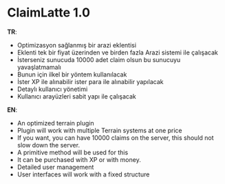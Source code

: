 # ClaimLatte 1.0

**TR**:
- Optimizasyon sağlanmış bir arazi eklentisi
- Eklenti tek bir fiyat üzerinden ve birden fazla Arazi sistemi ile çalışacak
- İsterseniz sunucuda 10000 adet claim olsun bu sunucuyu yavaşlatmamalı
- Bunun için ilkel bir yöntem kullanılacak
- İster XP ile alınabilir ister para ile alınabilir yapılacak
- Detaylı kullanıcı yönetimi
- Kullanıcı arayüzleri sabit yapı ile çalışacak

**EN**:
- An optimized terrain plugin
- Plugin will work with multiple Terrain systems at one price
- If you want, you can have 10000 claims on the server, this should not slow down the server.
- A primitive method will be used for this
- It can be purchased with XP or with money.
- Detailed user management
- User interfaces will work with a fixed structure
